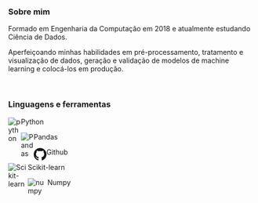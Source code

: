 ### Sobre mim
<p>Formado em Engenharia da Computação em 2018 e atualmente estudando Ciência de Dados.</p>
<p>Aperfeiçoando minhas habilidades em pré-processamento, tratamento e visualização de dados, geração e validação de modelos de machine learning e colocá-los em produção.</p>
<br/>

### Linguagens e ferramentas

<a href="https://www.python.org/"><img align="left" alt="python" width="26px" src="https://cdn3.iconfinder.com/data/icons/logos-and-brands-adobe/512/267_Python-512.png" /></a>Python</p>

<a href="https://pandas.pydata.org/"><img align="left" alt="Pandas" width="26px" src="https://cdn.jsdelivr.net/npm/simple-icons@3.4.0/icons/pandas.svg" /></a>Pandas</p>

<a href="https://github.com/"><img align="left" alt="GitHub" width="26px" src="https://raw.githubusercontent.com/github/explore/78df643247d429f6cc873026c0622819ad797942/topics/github/github.png" /></a>Github</p>

<a href="https://scikit-learn.org/"><img align="left" alt="Scikit-learn" width="40px" src="https://scikit-learn.org/stable/_static/scikit-learn-logo-small.png" /></a>Scikit-learn</p>

<a href="https://numpy.org/"><img align="left" alt="numpy" width="40px" src="https://numpy.org/images/logos/numpy.svg" /></a>Numpy</p>

<!--
**jhonatanmarques92/jhonatanmarques92** is a ✨ _special_ ✨ repository because its `README.md` (this file) appears on your GitHub profile.

Here are some ideas to get you started:

- 🔭 I’m currently working on ...
- 🌱 I’m currently learning ...
- 👯 I’m looking to collaborate on ...
- 🤔 I’m looking for help with ...
- 💬 Ask me about ...
- 📫 How to reach me: ...
- 😄 Pronouns: ...
- ⚡ Fun fact: ...
-->
